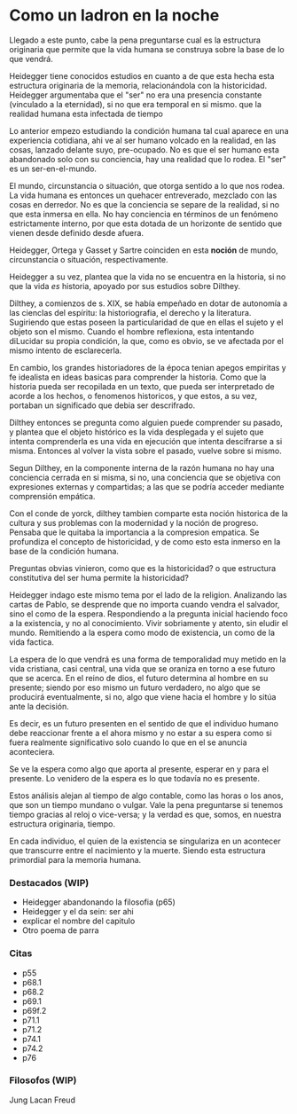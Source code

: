 # Como un ladron en la noche

Llegado a este punto, cabe la pena preguntarse cual es la estructura originaria que permite que la vida humana se construya sobre la base de lo que vendrá.

Heidegger tiene conocidos estudios en cuanto a de que esta hecha esta estructura originaria de la memoria, relacionándola con la historicidad. Heidegger argumentaba que el "ser" no era una presencia constante (vinculado a la eternidad), si no que era temporal en si mismo. que la realidad humana esta infectada de tiempo

Lo anterior empezo estudiando la condición humana tal cual aparece en una experiencia cotidiana, ahi ve al ser humano volcado en la realidad, en las cosas, lanzado delante suyo, pre-ocupado. No es que el ser humano esta abandonado solo con su conciencia, hay una realidad que lo rodea. El "ser" es un ser-en-el-mundo.

El mundo, circunstancia o situación, que otorga sentido a lo que nos rodea. La vida humana es entonces un quehacer entreverado, mezclado con las cosas en derredor. No es que la conciencia se separe de la realidad, si no que esta inmersa en ella. No hay conciencia en términos de un fenómeno estrictamente interno, por que esta dotada de un horizonte de sentido que vienen desde definido desde afuera.  

Heidegger, Ortega y Gasset y Sartre coinciden en esta **noción** de mundo, circunstancia o situación, respectivamente.

Heidegger a su vez, plantea que la vida no se encuentra en la historia, si no que la vida *es* historia, apoyado por sus estudios sobre Dilthey.

Dilthey, a comienzos de s. XIX, se había empeñado en dotar de autonomía a las ciencIas del espíritu: la historiografia, el derecho y la literatura. Sugiriendo que estas poseen la particularidad de que en ellas el sujeto y el objeto son el mismo. Cuando el hombre reflexiona, esta intentando diLucidar su propia condición, la que, como es obvio, se ve afectada por el mismo intento de esclarecerla.

En cambio, los grandes historiadores de la época tenian apegos empiritas y fe idealista en ideas basicas para comprender la historia. Como que la historia pueda ser recopilada en un texto, que pueda ser interpretado de acorde a los hechos, o fenomenos historicos, y que estos, a su vez, portaban un significado que debia ser descrifrado.

Dilthey entonces se pregunta como alguien puede comprender su pasado, y plantea que el objeto histórico es la vida desplegada y el sujeto que intenta comprenderla es una vida  en ejecución que intenta descifrarse a si misma. Entonces al volver la vista sobre el pasado, vuelve sobre si mismo.

Segun Dilthey, en la componente interna de la razón humana no hay una conciencia cerrada en si misma, si no, una conciencia que se objetiva con expresiones externas y compartidas; a las que se podría acceder mediante comprensión empática.

Con el conde de yorck, dilthey tambien comparte esta noción historica de la cultura y sus problemas con la modernidad y la noción de progreso. Pensaba que le quitaba la importancia a la compresion empatica. Se profundiza el concepto de historicidad, y de como esto esta inmerso en la base de la condición humana. 

Preguntas obvias vinieron, como que es la historicidad? o que estructura constitutiva del ser huma permite la historicidad?

Heidegger indago este mismo tema por el lado de la religion. Analizando las cartas de Pablo, se desprende que no importa cuando vendra el salvador, sino el como de la espera. Respondiendo a la pregunta inicial haciendo foco a la existencia, y no al conocimiento. Vivir sobriamente y atento, sin eludir el mundo. Remitiendo a la espera como modo de existencia, un como de la vida factica. 

La espera de lo que vendrá es una forma de temporalidad muy metido en la vida cristiana, casi central, una vida que se oraniza en torno a ese futuro que se acerca. En el reino de dios, el futuro determina al hombre en su presente; siendo por eso mismo un futuro verdadero, no algo que se producirá eventualmente, si no, algo que viene hacia el hombre y lo sitúa ante la decisión. 

Es decir, es un futuro presenten en el sentido de que el individuo humano debe reaccionar frente a el ahora mismo y no estar a su espera como si fuera realmente significativo solo cuando lo que en el se anuncia aconteciera. 

Se ve la espera como algo que aporta al presente, esperar en y para el presente. Lo venidero de la espera es lo que todavía no es presente.

Estos análisis alejan al tiempo de algo contable, como las horas o los anos, que son un tiempo mundano o vulgar. Vale la pena preguntarse si tenemos tiempo gracias al reloj o vice-versa; y la verdad es que, somos, en nuestra estructura originaria, tiempo.

En cada individuo, el quien de la existencia se singulariza en un acontecer que transcurre entre el nacimiento y la muerte. Siendo esta estructura primordial para la memoria humana.

### Destacados (WIP)
- Heidegger abandonando la filosofia (p65)
- Heidegger y el da sein: ser ahi
- explicar el nombre del capitulo
- Otro poema de parra


### Citas
- p55
- p68.1
- p68.2
- p69.1
- p69f.2
- p71.1
- p71.2
- p74.1
- p74.2
- p76

### Filosofos (WIP)
Jung
Lacan
Freud

